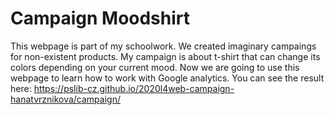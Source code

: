 # Campaign Moodshirt 
This webpage is part of my schoolwork. We created imaginary campaings for non-existent products. 
My campaign is about t-shirt that can change its colors depending on your current mood.
Now we are going to use this webpage to learn how to work with Google analytics.
You can see the result here: https://pslib-cz.github.io/2020l4web-campaign-hanatvrznikova/campaign/

